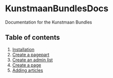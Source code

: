 KunstmaanBundlesDocs
====================

Documentation for the Kunstmaan Bundles

Table of contents
-----------------
1. [Installation](https://github.com/Kunstmaan/KunstmaanBundlesDocs/blob/master/Installation.md)
2. [Create a pagepart](https://github.com/Kunstmaan/KunstmaanBundlesDocs/blob/master/CreatingAPagePart.md)
3. [Create an admin list](https://github.com/Kunstmaan/KunstmaanBundlesDocs/blob/master/CreatingAnAdminList.md)
4. [Create a page](https://github.com/Kunstmaan/KunstmaanBundlesDocs/blob/master/CreatingAPage.md)
5. [Adding articles](https://github.com/Kunstmaan/KunstmaanBundlesDocs/blob/master/AddingArticles.md)
